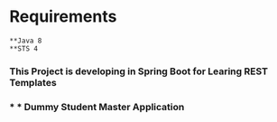 #  Requirements

	**Java 8
	**STS 4


### This Project is developing in Spring Boot for Learing REST Templates
### * * Dummy Student Master Application

 


